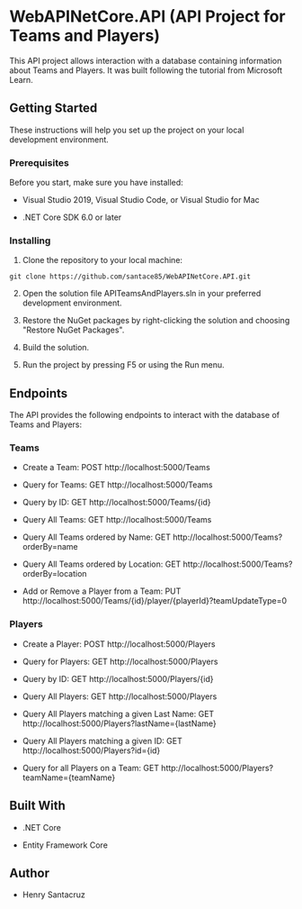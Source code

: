 # WebAPINetCore.API (API Project for Teams and Players)
This API project allows interaction with a database containing information about Teams and Players. It was built following the tutorial from Microsoft Learn.

## Getting Started
These instructions will help you set up the project on your local development environment.

### Prerequisites
Before you start, make sure you have installed:

* Visual Studio 2019, Visual Studio Code, or Visual Studio for Mac

* .NET Core SDK 6.0 or later

### Installing
1. Clone the repository to your local machine:

`git clone https://github.com/santace85/WebAPINetCore.API.git`

2. Open the solution file APITeamsAndPlayers.sln in your preferred development environment.

3. Restore the NuGet packages by right-clicking the solution and choosing "Restore NuGet Packages".

4. Build the solution.

5. Run the project by pressing F5 or using the Run menu.

## Endpoints
The API provides the following endpoints to interact with the database of Teams and Players:

### Teams
* Create a Team: POST http://localhost:5000/Teams

* Query for Teams: GET http://localhost:5000/Teams

* Query by ID: GET http://localhost:5000/Teams/{id}

* Query All Teams: GET http://localhost:5000/Teams

* Query All Teams ordered by Name: GET http://localhost:5000/Teams?orderBy=name

* Query All Teams ordered by Location: GET http://localhost:5000/Teams?orderBy=location

* Add or Remove a Player from a Team: PUT http://localhost:5000/Teams/{id}/player/{playerId}?teamUpdateType=0


### Players
* Create a Player: POST http://localhost:5000/Players

* Query for Players: GET http://localhost:5000/Players

* Query by ID: GET http://localhost:5000/Players/{id}

* Query All Players: GET http://localhost:5000/Players

* Query All Players matching a given Last Name: GET http://localhost:5000/Players?lastName={lastName}

* Query All Players matching a given ID: GET http://localhost:5000/Players?id={id}

* Query for all Players on a Team: GET http://localhost:5000/Players?teamName={teamName}



## Built With
* .NET Core

* Entity Framework Core

## Author
* Henry Santacruz
